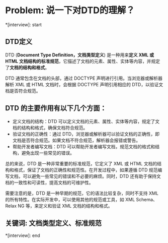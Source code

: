 # Problem: 说一下对DTD的理解？

*[interview]: start
## DTD定义
DTD (**Document Type Definition，文档类型定义**) 是一种用来**定义 XML 或 HTML 文档结构的标准规范**，它描述了文档的元素、属性、实体等内容，并规定了**文档的结构和格式**。

DTD 通常包含在文档的头部，通过 DOCTYPE 声明进行引用。当浏览器或解析器解析 XML 或 HTML 文档时，会根据 DOCTYPE 声明引用相应的 DTD，以验证文档是否符合规范。

## DTD 的主要作用有以下几个方面：
- 定义文档的结构：DTD 可以定义文档的元素、属性、实体等内容，规定了文档的结构和格式，确保文档符合规范。
- 验证文档的正确性：通过 DTD，浏览器或解析器可以验证文档的正确性，即文档是否符合规范。如果文档不符合规范，解析器会报错或警告。
- 帮助开发者编写文档：DTD 可以帮助开发者编写文档，规范文档的格式和结构，避免出现一些常见的错误。

总的来说，DTD 是一种非常重要的标准规范，它定义了 XML 或 HTML 文档的结构和格式，保证了文档的正确性和规范性。在开发过程中，如果遵循 DTD 规范编写文档，可以避免一些常见的错误和不必要的麻烦。同时，DTD 还有助于保持文档的一致性和可读性，提高文档的可维护性。

需要注意的是，DTD 是一种早期的规范，它的语法比较复杂，同时不支持 XML 的所有特性。在实际开发中，可以使用其他的规范或工具，如 XML Schema、Relax NG 等，来定义和验证 XML 文档的结构和格式。

## 关键词: 文档类型定义、标准规范
*[interview]: end
